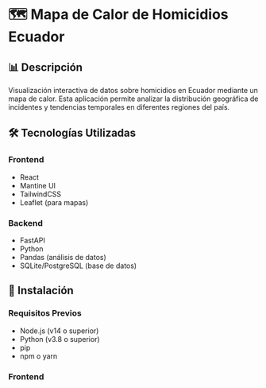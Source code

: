 # 🗺️ Mapa de Calor de Homicidios Ecuador

## 📊 Descripción

Visualización interactiva de datos sobre homicidios en Ecuador mediante un mapa de calor. Esta aplicación permite analizar la distribución geográfica de incidentes y tendencias temporales en diferentes regiones del país.

## 🛠️ Tecnologías Utilizadas

### Frontend

- React
- Mantine UI
- TailwindCSS
- Leaflet (para mapas)

### Backend

- FastAPI
- Python
- Pandas (análisis de datos)
- SQLite/PostgreSQL (base de datos)

## 🚀 Instalación

### Requisitos Previos

- Node.js (v14 o superior)
- Python (v3.8 o superior)
- pip
- npm o yarn

### Frontend
